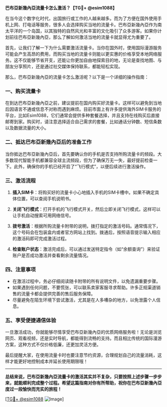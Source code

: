 **巴布亞新幾內亞流量卡怎么激活？【TG💪+ @esim1088】**

在当今这个数字化时代，出国旅行或工作的人越来越多。而为了方便在国外使用手机上网、打电话等服务，很多人会选择购买当地的流量卡。巴布亞新幾內亞作为南太平洋的一个岛国，以其独特的自然风光和丰富的文化吸引了众多游客。如果你计划前往巴布亞新幾內亞，那么了解如何激活当地的流量卡就显得尤为重要了。

首先，让我们了解一下为什么需要激活流量卡。当你在国外时，使用国际漫游服务可能会产生高昂的费用，而购买当地的流量卡则能以更实惠的价格享受本地网络服务。这不仅能够节省开支，还能让你更加自由地探索目的地，无论是查找地图、与朋友分享照片，还是通过社交媒体保持联系，都能轻松实现。

那么，巴布亞新幾內亞的流量卡怎么激活呢？以下是一个详细的操作指南：

### **一、购买流量卡**
在到达巴布亞新幾內亞之前，建议提前在国内购买好流量卡。这样可以避免到当地后因语言不通或信息不对称而遇到麻烦。目前市面上有许多提供海外SIM卡服务的平台，比如Esim1088，它们通常会提供多种套餐选择，并且支持在线购买后直接邮寄到家。购买时，请注意选择适合自己需求的套餐，比如通话分钟数、短信条数以及数据流量的大小。

### **二、抵达巴布亞新幾內亞后的准备工作**
当你抵达巴布亞新幾內亞后，首先要确认你的手机是否支持所购流量卡的频段。大多数现代智能手机都兼容全球主流频段，但为了确保万无一失，最好提前检查一下。此外，确保你的手机已经开启了“飞行模式”，以便后续进行激活操作。

### **三、激活流程**
1. **插入SIM卡**：将购买好的流量卡小心地插入手机的SIM卡槽中。如果不确定具体位置，可以查阅手机说明书。
   
2. **关闭飞行模式**：打开手机的飞行模式开关，然后立即关闭飞行模式，这样可以让手机自动搜索可用网络信号。

3. **拨号激活**：根据所购流量卡附带的说明，拨打指定的激活号码。通常情况下，这个号码会在包装盒内或者官方网站上找到。拨通后，按照语音提示输入相应的激活码即可完成激活过程。

4. **检查账户状态**：激活完成后，可以通过发送特定指令（如“余额查询”）来验证账户是否成功激活并查看剩余流量情况。

### **四、注意事项**
- 在激活过程中，务必仔细阅读随卡附带的所有说明文件，以免遗漏重要步骤。
- 如果遇到任何问题，不要慌张，可以联系卖家客服寻求帮助。许多正规渠道销售的流量卡都会提供完善的售后服务保障。
- 尽量避免在陌生环境下尝试激活，尤其是在人多嘈杂的地方，以免泄露个人信息。

### **五、享受便捷通信体验**
一旦激活成功，你就能够尽情享受巴布亞新幾內亞的优质网络服务啦！无论是浏览网页、观看视频，还是实时导航，都能得到流畅的支持。而且相比传统的国际漫游方案，这种方式不仅价格低廉，还更加灵活方便。

最后提醒大家，在使用流量卡时也要注意节约资源，合理规划自己的流量消耗，这样才能更好地控制成本并延长使用期限哦！

---

**总结来说，巴布亞新幾內亞流量卡的激活其实并不复杂，只要按照上述步骤一步步来，就能顺利完成整个过程。希望这篇指南对你有所帮助，祝你在巴布亞新幾內亞度过一段愉快而充实的旅程！**

[[TG💪+ @esim1088](https://t.me/s/esim1088) ![Image](https://i.postimg.cc/4NQfJmqS/Snipaste-2025-05-13-00-14-12.png)]